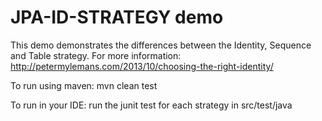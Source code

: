 JPA-ID-STRATEGY demo
=====

This demo demonstrates the differences between the Identity, Sequence and Table strategy. For more information: http://petermylemans.com/2013/10/choosing-the-right-identity/

To run using maven: mvn clean test

To run in your IDE: run the junit test for each strategy in src/test/java

